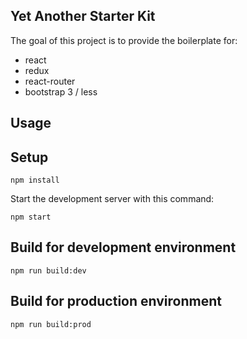 Yet Another Starter Kit
---

The goal of this project is to provide the boilerplate for:
* react
* redux
* react-router
* bootstrap 3 / less

Usage
---


Setup
---

```
npm install
```



Start the development server with this command:

```
npm start
```



Build for development environment
---

```
npm run build:dev
```

Build for production environment
---

```
npm run build:prod
```
